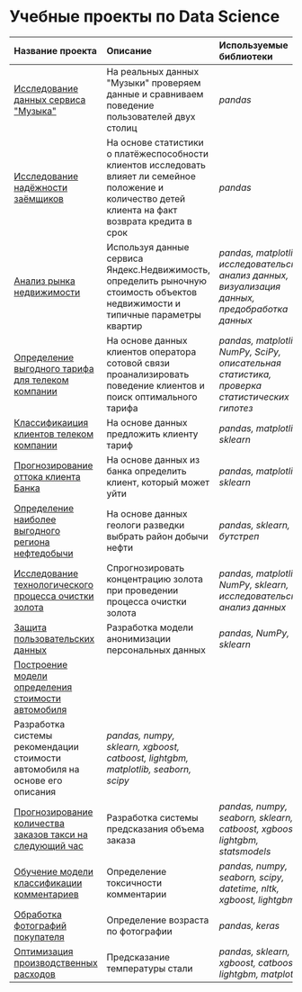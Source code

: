 # Учебные проекты по Data Science


| Название проекта | Описание | Используемые библиотеки | 
| :---------------------- | :---------------------- | :---------------------- |
| [Исследование данных сервиса "Музыка"](eda_music) | На реальных данных "Музыки" проверяем данные и сравниваем поведение пользователей двух столиц| *pandas*|
| [Исследование надёжности заёмщиков](bank_scoring) | На основе статистики о платёжеспособности клиентов исследовать влияет ли семейное положение и количество детей клиента на факт возврата кредита в срок | *pandas* |
| [Анализ рынка недвижимости](eda_estate) | Используя данные сервиса Яндекс.Недвижимость, определить рыночную стоимость объектов недвижимости и типичные параметры квартир | *pandas, matplotlib, исследовательский анализ данных, визуализация данных, предобработка данных* |
| [Определение выгодного тарифа для телеком компании](telecom_stat) | На основе данных клиентов оператора сотовой связи проанализировать поведение клиентов и поиск оптимального тарифа | *pandas, matplotlib, NumPy, SciPy, описательная статистика, проверка статистических гипотез* |
| [ Классификаиция клиентов телеком компании](telecom_classification) | На основе данных предложить клиенту тариф | *pandas, matplotlib, sklearn* |
| [Прогнозирование оттока клиента Банка](clients_classification) | На основе данных из банка определить клиент, который может уйти | *pandas, matplotlib, sklearn* |
| [Определение наиболее выгодного региона нефтедобычи](oil_regression) | На основе данных геологи разведки выбрать район добычи нефти | *pandas, sklearn, бутстреп* |
| [ Исследование технологического процесса очистки золота](gold_regression) | Спрогнозировать концентрацию золота при проведении процесса очистки золота | *pandas, matplotlib, NumPy, sklearn, исследовательский анализ данных* |
| [Защита пользовательских данных](data_protection) | Разработка модели анонимизации персональных данных | *pandas, NumPy, sklearn* |
| [Построение модели определения стоимости автомобиля](car_gbm) | 
Разработка системы рекомендации стоимости автомобиля на основе его описания | *pandas, numpy, sklearn, xgboost, catboost, lightgbm, matplotlib, seaborn, scipy* |
| [Прогнозирование количества заказов такси на следующий час](taxi_timeseries) | Разработка системы предсказания объема заказа | *pandas, numpy, seaborn, sklearn, catboost, xgboost, lightgbm, statsmodels* |
| [Обучение модели классификации комментариев](comments_nlp) | Определение токсичности комментарии | *pandas, numpy, seaborn, scipy, datetime, nltk, xgboost, lightgbm* |
| [Обработка фотографий покупателя](customers_cv) | Определение возраста по фотографии | *pandas, keras* |
| [Оптимизация производственных расходов](steel_regression) | Предсказание температуры стали | *pandas, sklearn, xgboost, catboost, lightgbm, matplotlib* |
